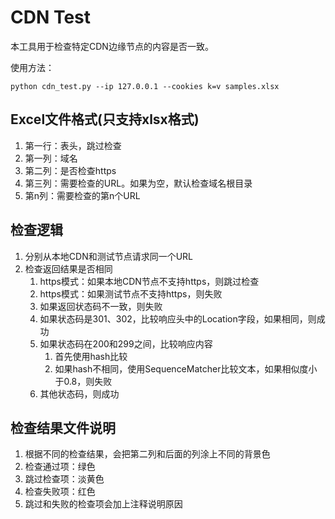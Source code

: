 # CDN Test
本工具用于检查特定CDN边缘节点的内容是否一致。

使用方法：

    python cdn_test.py --ip 127.0.0.1 --cookies k=v samples.xlsx

## Excel文件格式(只支持xlsx格式)
1. 第一行：表头，跳过检查
2. 第一列：域名
3. 第二列：是否检查https
4. 第三列：需要检查的URL。如果为空，默认检查域名根目录
5. 第n列：需要检查的第n个URL

## 检查逻辑
1. 分别从本地CDN和测试节点请求同一个URL
2. 检查返回结果是否相同
    1. https模式：如果本地CDN节点不支持https，则跳过检查
    2. https模式：如果测试节点不支持https，则失败
    3. 如果返回状态码不一致，则失败
    4. 如果状态码是301、302，比较响应头中的Location字段，如果相同，则成功
    5. 如果状态码在200和299之间，比较响应内容
        1. 首先使用hash比较
        2. 如果hash不相同，使用SequenceMatcher比较文本，如果相似度小于0.8，则失败
    6. 其他状态码，则成功

## 检查结果文件说明
1. 根据不同的检查结果，会把第二列和后面的列涂上不同的背景色
2. 检查通过项：绿色
3. 跳过检查项：淡黄色
3. 检查失败项：红色
4. 跳过和失败的检查项会加上注释说明原因
